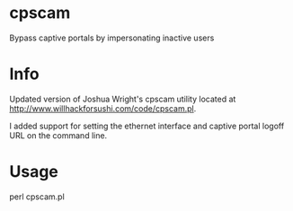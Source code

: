 # cpscam
Bypass captive portals by impersonating inactive users

# Info
Updated version of Joshua Wright's cpscam utility located at http://www.willhackforsushi.com/code/cpscam.pl.

I added support for setting the ethernet interface and captive portal logoff URL on the command line.

# Usage
perl cpscam.pl <ethX> <ListenIP> <SubnetMask> <InactivityTimeout> <CaptiveLogoffURL> 
